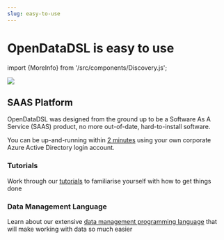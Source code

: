 ```yaml
---
slug: easy-to-use
---
```


OpenDataDSL is easy to use
==========================
import {MoreInfo} from '/src/components/Discovery.js';

![](/img/home/easy-to-use.png)


## SAAS Platform

OpenDataDSL was designed from the ground up to be a Software As A Service (SAAS) product, no more out-of-date, 
hard-to-install software.

You can be up-and-running within [2 minutes](SignUp) using your own corporate Azure Active Directory login account.

### Tutorials
Work through our [tutorials](https://doc.opendatadsl.com/docs/Tutorials) to familiarise yourself with how to get things done

### Data Management Language
Learn about our extensive [data management programming language](https://doc.opendatadsl.com/docs/tutorials/gettingstartedodsl) that will make working with data so much easier

<MoreInfo href="https://doc.opendatadsl.com/docs" />
